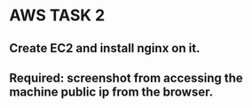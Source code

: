 # AWS TASK 2
## Create EC2 and install nginx on it.
## Required: screenshot from accessing the machine public ip from the browser.

###
